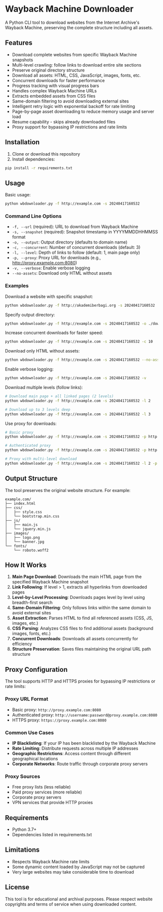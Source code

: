 # Wayback Machine Downloader

A Python CLI tool to download websites from the Internet Archive's Wayback Machine, preserving the complete structure including all assets.

## Features

- Download complete websites from specific Wayback Machine snapshots
- Multi-level crawling: follow links to download entire site sections
- Preserve original directory structure
- Download all assets: HTML, CSS, JavaScript, images, fonts, etc.
- Concurrent downloads for faster performance
- Progress tracking with visual progress bars
- Handles complex Wayback Machine URLs
- Extracts embedded assets from CSS files
- Same-domain filtering to avoid downloading external sites
- Intelligent retry logic with exponential backoff for rate limiting
- Page-by-page asset downloading to reduce memory usage and server load
- Resume capability - skips already downloaded files
- Proxy support for bypassing IP restrictions and rate limits

## Installation

1. Clone or download this repository
2. Install dependencies:

```bash
pip install -r requirements.txt
```

## Usage

Basic usage:
```bash
python wbdownloader.py -f http://example.com -s 20240417160532
```

### Command Line Options

- `-f, --url` (required): URL to download from Wayback Machine
- `-s, --snapshot` (required): Snapshot timestamp in YYYYMMDDHHMMSS format
- `-o, --output`: Output directory (defaults to domain name)
- `-c, --concurrent`: Number of concurrent downloads (default: 3)
- `-l, --level`: Depth of links to follow (default: 1, main page only)
- `-p, --proxy`: Proxy URL for downloads (e.g., http://proxy.example.com:8080)
- `-v, --verbose`: Enable verbose logging
- `--no-assets`: Download only HTML without assets

### Examples

Download a website with specific snapshot:
```bash
python wbdownloader.py -f http://akademiberbagi.org -s 20240417160532
```

Specify output directory:
```bash
python wbdownloader.py -f http://example.com -s 20240417160532 -o ./downloads/example
```

Increase concurrent downloads for faster speed:
```bash
python wbdownloader.py -f http://example.com -s 20240417160532 -c 10
```

Download only HTML without assets:
```bash
python wbdownloader.py -f http://example.com -s 20240417160532 --no-assets
```

Enable verbose logging:
```bash
python wbdownloader.py -f http://example.com -s 20240417160532 -v
```

Download multiple levels (follow links):
```bash
# Download main page + all linked pages (2 levels)
python wbdownloader.py -f http://example.com -s 20240417160532 -l 2

# Download up to 3 levels deep
python wbdownloader.py -f http://example.com -s 20240417160532 -l 3
```

Use proxy for downloads:
```bash
# Basic proxy
python wbdownloader.py -f http://example.com -s 20240417160532 -p http://proxy.example.com:8080

# Authenticated proxy
python wbdownloader.py -f http://example.com -s 20240417160532 -p http://user:pass@proxy.example.com:8080

# Proxy with multi-level download
python wbdownloader.py -f http://example.com -s 20240417160532 -l 2 -p http://proxy.example.com:8080
```

## Output Structure

The tool preserves the original website structure. For example:
```
example.com/
├── index.html
├── css/
│   ├── style.css
│   └── bootstrap.min.css
├── js/
│   ├── main.js
│   └── jquery.min.js
├── images/
│   ├── logo.png
│   └── banner.jpg
└── fonts/
    └── roboto.woff2
```

## How It Works

1. **Main Page Download**: Downloads the main HTML page from the specified Wayback Machine snapshot
2. **Link Following**: If level > 1, extracts all hyperlinks from downloaded pages
3. **Level-by-Level Processing**: Downloads pages level by level using breadth-first search
4. **Same-Domain Filtering**: Only follows links within the same domain to avoid external sites
5. **Asset Extraction**: Parses HTML to find all referenced assets (CSS, JS, images, etc.)
6. **CSS Parsing**: Analyzes CSS files to find additional assets (background images, fonts, etc.)
7. **Concurrent Downloads**: Downloads all assets concurrently for efficiency
8. **Structure Preservation**: Saves files maintaining the original URL path structure

## Proxy Configuration

The tool supports HTTP and HTTPS proxies for bypassing IP restrictions or rate limits:

### Proxy URL Format
- Basic proxy: `http://proxy.example.com:8080`
- Authenticated proxy: `http://username:password@proxy.example.com:8080`
- HTTPS proxy: `https://proxy.example.com:8080`

### Common Use Cases
- **IP Blacklisting**: If your IP has been blacklisted by the Wayback Machine
- **Rate Limiting**: Distribute requests across multiple IP addresses
- **Geographic Restrictions**: Access content through different geographical locations
- **Corporate Networks**: Route traffic through corporate proxy servers

### Proxy Sources
- Free proxy lists (less reliable)
- Paid proxy services (more reliable)
- Corporate proxy servers
- VPN services that provide HTTP proxies

## Requirements

- Python 3.7+
- Dependencies listed in requirements.txt

## Limitations

- Respects Wayback Machine rate limits
- Some dynamic content loaded by JavaScript may not be captured
- Very large websites may take considerable time to download

## License

This tool is for educational and archival purposes. Please respect website copyrights and terms of service when using downloaded content.
